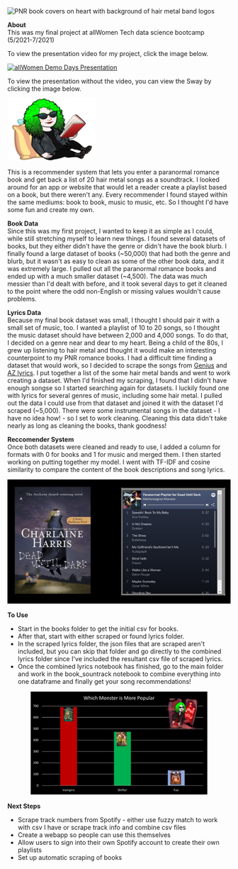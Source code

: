 <img src = "img/heart_hair.png"  alt = "PNR book covers on heart with background of hair metal band logos" width = "400">

**About**  
This was my final project at allWomen Tech data science bootcamp (5/2021-7/2021)

To view the presentation video for my project, click the image below.

<a href="https://youtu.be/Ke0LeeY-LK8?t=1367"><img src="https://i3.ytimg.com/vi/Ke0LeeY-LK8/0.jpg" alt="allWomen Demo Days Presentation" width="200" target = _blank></a>

To view the presentation without the video, you can view the Sway by clicking the image below.

<a href = "https://sway.office.com/W0qWgUcxXmIMwpbV?ref=Link&loc=mysways"><img src = "img/reading.png"  alt = "Sway Presentation of Paranormal Playlist" width = "200" target = _blank></a>

This is a recommender system that lets you enter a paranormal romance book and get back a list of 20 hair metal songs as a soundtrack. I looked around for an app or website that would let a reader create a playlist based on a book, but there weren't any. Every recommender I found stayed within the same mediums: book to book, music to music, etc. So I thought I'd have some fun and create my own. 

**Book Data**  
Since this was my first project, I wanted to keep it as simple as I could, while still stretching myself to learn new things. I found several datasets of books, but they either didn't have the genre or didn't have the book blurb. I finally found a large dataset of books (~50,000) that had both the genre and blurb, but it wasn't as easy to clean as some of the other book data, and it was extremely large. I pulled out all the paranormal romance books and ended up with a much smaller dataset (~4,500). The data was much messier than I'd dealt with before, and it took several days to get it cleaned to the point where the odd non-English or missing values wouldn't cause problems. 

**Lyrics Data**  
Because my final book dataset was small, I thought I should pair it with a small set of music, too. I wanted a playlist of 10 to 20 songs, so I thought the music dataset should have between 2,000 and 4,000 songs. To do that, I decided on a genre near and dear to my heart. Being a child of the 80s, I grew up listening to hair metal and thought it would make an interesting counterpoint to my PNR romance books. I had a difficult time finding a dataset that would work, so I decided to scrape the songs from [Genius](https://genius.com/) and [AZ lyrics](https://www.azlyrics.com/). I put together a list of the some hair metal bands and went to work creating a dataset. When I'd finished my scraping, I found that I didn't have enough songse so I started searching again for datasets. I luckily found one with lyrics for several genres of music, including some hair metal. I pulled out the data I could use from that dataset and joined it with the dataset I'd scraped (~5,000). There were some instrumental songs in the dataset - I have no idea how! - so I set to work cleaning. Cleaning this data didn't take nearly as long as cleaning the books, thank goodness! 

**Reccomender System**  
Once both datasets were cleaned and ready to use, I added a column for formats with 0 for books and 1 for music and merged them. I then started working on putting together my model. I went with TF-IDF and cosine similarity to compare the content of the book descriptions and song lyrics. 

![book cover with playlist for book](/img/Slide2.png)

**To Use**
- Start in the books folder to get the initial csv for books.
- After that, start with either scraped or found lyrics folder. 
- In the scraped lyrics folder, the json files that are scraped aren't included, but you can skip that folder and go directly to the combined lyrics folder since I've included the resultant csv file of scraped lyrics. 
- Once the combined lyrics notebook has finished, go to the main folder and work in the book_sountrack notebook to combine everything into one dataframe and finally get your song recommendations!

<div align = "center"><img src = "img/pop_monstersm.png"  alt = "bar chart showing most popular monsters are vampires" width = "400"></div>

**Next Steps**
+ Scrape track numbers from Spotify - either use fuzzy match to work with csv I have or scrape track info and combine csv files
+ Create a webapp so people can use this themselves
+ Allow users to sign into their own Spotify account to create their own playlists
+ Set up automatic scraping of books
